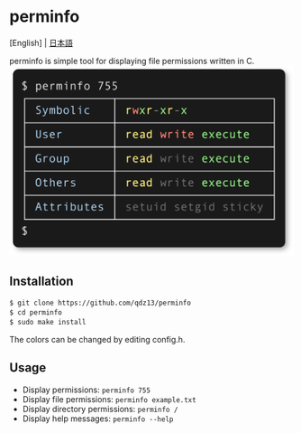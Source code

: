 # perminfo
[English] | [日本語](README-ja.md)

perminfo is simple tool for displaying file permissions written in C.
<img src="preview.png" width="600">

## Installation
```sh
$ git clone https://github.com/qdz13/perminfo
$ cd perminfo
$ sudo make install
```
The colors can be changed by editing config.h.

## Usage
* Display permissions: `perminfo 755`
* Display file permissions: `perminfo example.txt`
* Display directory permissions: `perminfo /`
* Display help messages: `perminfo --help`

